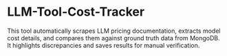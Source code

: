 # LLM-Tool-Cost-Tracker
This tool automatically scrapes LLM pricing documentation, extracts model cost details, and compares them against ground truth data from MongoDB. It highlights discrepancies and saves results for manual verification.
